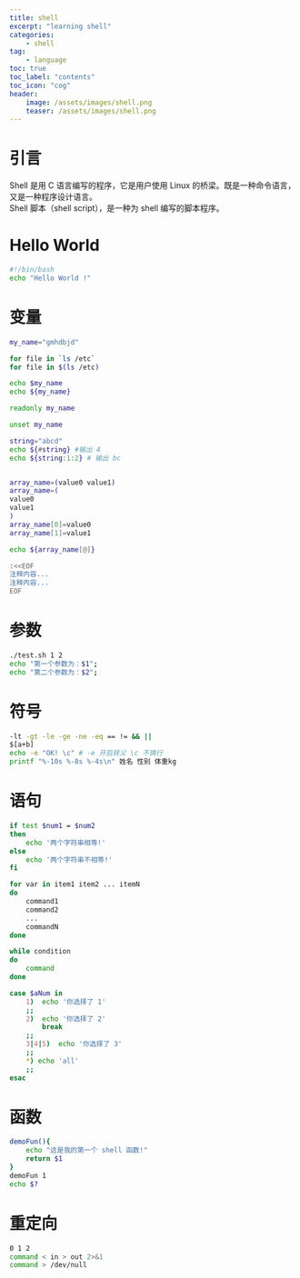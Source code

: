 ```yaml
---
title: shell
excerpt: "learning shell"
categories: 
    - shell
tag:
    - language
toc: true
toc_label: "contents"
toc_icon: "cog"
header:
    image: /assets/images/shell.png
    teaser: /assets/images/shell.png
---
```


# 引言
Shell 是用 C 语言编写的程序，它是用户使用 Linux 的桥梁。既是一种命令语言，又是一种程序设计语言。  
Shell 脚本（shell script），是一种为 shell 编写的脚本程序。

# Hello World
```bash
#!/bin/bash
echo "Hello World !"
```

# 变量
```bash
my_name="gmhdbjd"

for file in `ls /etc`
for file in $(ls /etc)

echo $my_name
echo ${my_name}

readonly my_name

unset my_name

string="abcd"
echo ${#string} #输出 4
echo ${string:1:2} # 输出 bc


array_name=(value0 value1)
array_name=(
value0
value1
)
array_name[0]=value0
array_name[1]=value1

echo ${array_name[@]}

:<<EOF
注释内容...
注释内容...
EOF
```

# 参数
```bash
./test.sh 1 2
echo "第一个参数为：$1";
echo "第二个参数为：$2";
```

# 符号
```bash
-lt -gt -le -ge -ne -eq == != && ||
$[a+b]
echo -e "OK! \c" # -e 开启转义 \c 不换行
printf "%-10s %-8s %-4s\n" 姓名 性别 体重kg  
```

# 语句
```bash
if test $num1 = $num2
then
    echo '两个字符串相等!'
else
    echo '两个字符串不相等!'
fi

for var in item1 item2 ... itemN
do
    command1
    command2
    ...
    commandN
done

while condition
do
    command
done

case $aNum in
    1)  echo '你选择了 1'
    ;;
    2)  echo '你选择了 2'
        break
    ;;
    3|4|5)  echo '你选择了 3'
    ;;
    *) echo 'all'
    ;;
esac

```

# 函数
```bash
demoFun(){
    echo "这是我的第一个 shell 函数!"
    return $1
}
demoFun 1
echo $?
```

# 重定向
```bash
0 1 2
command < in > out 2>&1
command > /dev/null
```